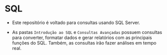 # SQL

- Este repositório é voltado para consultas usando SQL Server. 

- As pastas `Introdução ao SQL` e `Consultas Avançadas` possuem consultas para converter, formatar dados e gerar relatórios com as principais funções do SQL. Também, as consultas irão fazer análises em tempo real.
